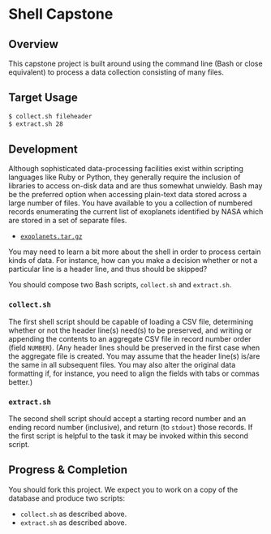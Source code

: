 # Shell Capstone

## Overview

This capstone project is built around using the command line (Bash or close equivalent) to process a data collection consisting of many files.

## Target Usage

```bash
$ collect.sh fileheader
$ extract.sh 28
```

## Development

Although sophisticated data-processing facilities exist within scripting languages like Ruby or Python, they generally require the inclusion of libraries to access on-disk data and are thus somewhat unwieldy.  Bash may be the preferred option when accessing plain-text data stored across a large number of files.  You have available to you a collection of numbered records enumerating the current list of exoplanets identified by NASA which are stored in a set of separate files.

- [`exoplanets.tar.gz`](./exoplanets.tar.gz)

You may need to learn a bit more about the shell in order to process certain kinds of data.  For instance, how can you make a decision whether or not a particular line is a header line, and thus should be skipped?

You should compose two Bash scripts, `collect.sh` and `extract.sh`.

### `collect.sh`

The first shell script should be capable of loading a CSV file, determining whether or not the header line(s) need(s) to be preserved, and writing or appending the contents to an aggregate CSV file in record number order (field `NUMBER`).  (Any header lines should be preserved in the first case when the aggregate file is created.  You may assume that the header line(s) is/are the same in all subsequent files.  You may also alter the original data formatting if, for instance, you need to align the fields with tabs or commas better.)

### `extract.sh`

The second shell script should accept a starting record number and an ending record number (inclusive), and return (to `stdout`) those records.  If the first script is helpful to the task it may be invoked within this second script.

## Progress & Completion

You should fork this project.  We expect you to work on a copy of the database and produce two scripts:

- `collect.sh` as described above.
- `extract.sh` as described above.
